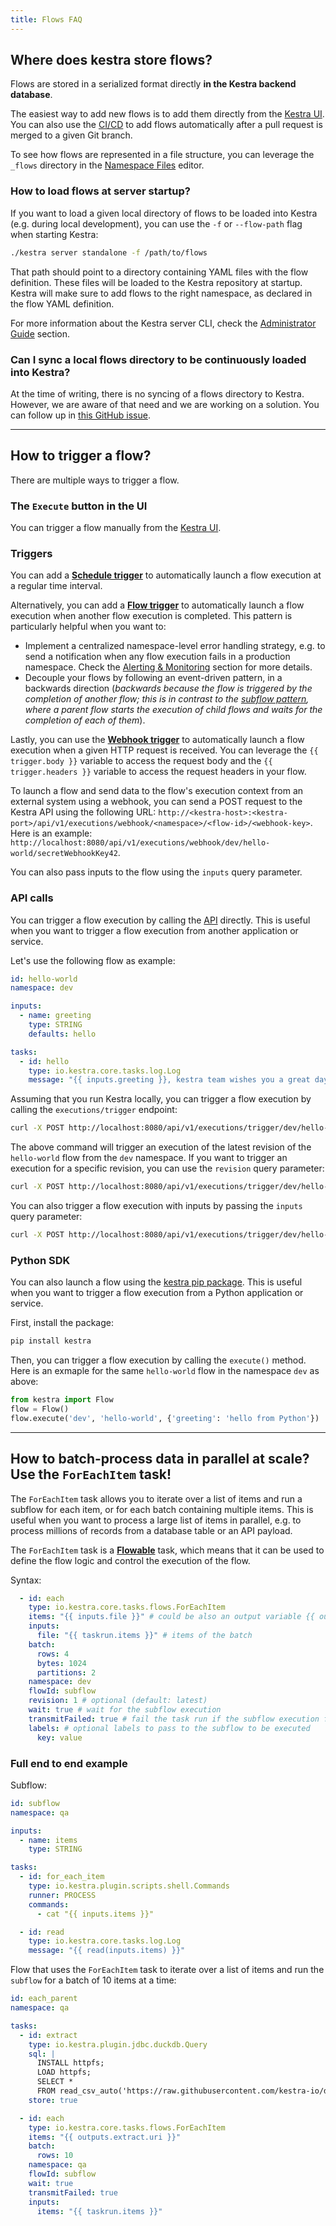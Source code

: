 ```yaml
---
title: Flows FAQ
---
```


## Where does kestra store flows?

Flows are stored in a serialized format directly **in the Kestra backend database**.

The easiest way to add new flows is to add them directly from the [Kestra UI](../01.getting-started/07.ui.md). You can also use the [CI/CD](../08.developer-guide/13.cicd/index.md) to add flows automatically after a pull request is merged to a given Git branch.

To see how flows are represented in a file structure, you can leverage the `_flows` directory in the [Namespace Files](../08.developer-guide/namespace-files.md) editor.

### How to load flows at server startup?

If you want to load a given local directory of flows to be loaded into Kestra (e.g. during local development), you can use the `-f` or `--flow-path` flag when starting Kestra:

```bash
./kestra server standalone -f /path/to/flows
```

That path should point to a directory containing YAML files with the flow definition. These files will be loaded to the Kestra repository at startup. Kestra will make sure to add flows to the right namespace, as declared in the flow YAML definition.

For more information about the Kestra server CLI, check the [Administrator Guide](../10.administrator-guide/04.servers.md) section.

### Can I sync a local flows directory to be continuously loaded into Kestra?
At the time of writing, there is no syncing of a flows directory to Kestra. However, we are aware of that need and we are working on a solution. You can follow up in [this GitHub issue](https://github.com/kestra-io/kestra/issues/2403).

---

## How to trigger a flow?

There are multiple ways to trigger a flow.

### The `Execute` button in the UI

You can trigger a flow manually from the [Kestra UI](../01.getting-started/07.ui.md).

### Triggers

You can add a **[Schedule trigger](../07.concepts/05.triggers/schedule-trigger)** to automatically launch a flow execution at a regular time interval.

Alternatively, you can add a **[Flow trigger](../07.concepts/05.triggers/flow-trigger.md)** to automatically launch a flow execution when another flow execution is completed. This pattern is particularly helpful when you want to:
- Implement a centralized namespace-level error handling strategy, e.g. to send a notification when any flow execution fails in a production namespace. Check the [Alerting & Monitoring](../10.administrator-guide/03.monitoring/index.md) section for more details.
- Decouple your flows by following an event-driven pattern, in a backwards direction (_backwards because the flow is triggered by the completion of another flow; this is in contrast to the [subflow pattern](https://kestra.io/plugins/core/tasks/flows/io.kestra.core.tasks.flows.subflow), where a parent flow starts the execution of child flows and waits for the completion of each of them_).

Lastly, you can use the **[Webhook trigger](../07.concepts/05.triggers/03.webhook.md)** to automatically launch a flow execution when a given HTTP request is received. You can leverage the `{{ trigger.body }}` variable to access the request body and the `{{ trigger.headers }}` variable to access the request headers in your flow.

To launch a flow and send data to the flow's execution context from an external system using a webhook, you can send a POST request to the Kestra API using the following URL: `http://<kestra-host>:<kestra-port>/api/v1/executions/webhook/<namespace>/<flow-id>/<webhook-key>`. Here is an example: `http://localhost:8080/api/v1/executions/webhook/dev/hello-world/secretWebhookKey42`.

You can also pass inputs to the flow using the `inputs` query parameter.

### API calls

You can trigger a flow execution by calling the [API](../11.api-reference/index.md) directly. This is useful when you want to trigger a flow execution from another application or service.

Let's use the following flow as example:

```yaml
id: hello-world
namespace: dev

inputs:
  - name: greeting
    type: STRING
    defaults: hello

tasks:
  - id: hello
    type: io.kestra.core.tasks.log.Log
    message: "{{ inputs.greeting }}, kestra team wishes you a great day!"
```

Assuming that you run Kestra locally, you can trigger a flow execution by calling the ``executions/trigger`` endpoint:

```bash
curl -X POST http://localhost:8080/api/v1/executions/trigger/dev/hello-world
```

The above command will trigger an execution of the latest revision of the `hello-world` flow from the `dev` namespace. If you want to trigger an execution for a specific revision, you can use the `revision` query parameter:

```bash
curl -X POST http://localhost:8080/api/v1/executions/trigger/dev/hello-world?revision=6
```

You can also trigger a flow execution with inputs by passing the `inputs` query parameter:

```bash
curl -X POST http://localhost:8080/api/v1/executions/trigger/dev/hello-world -F greeting="hey there"
```


### Python SDK

You can also launch a flow using the [kestra pip package](https://github.com/kestra-io/libs). This is useful when you want to trigger a flow execution from a Python application or service.

First, install the package:

```bash
pip install kestra
```

Then, you can trigger a flow execution by calling the `execute()` method. Here is an exmaple for the same `hello-world` flow in the namespace `dev` as above:

```python
from kestra import Flow
flow = Flow()
flow.execute('dev', 'hello-world', {'greeting': 'hello from Python'})
```


---

## How to batch-process data in parallel at scale? Use the `ForEachItem` task!

The `ForEachItem` task allows you to iterate over a list of items and run a subflow for each item, or for each batch containing multiple items. This is useful when you want to process a large list of items in parallel, e.g. to process millions of records from a database table or an API payload.

The `ForEachItem` task is a **[Flowable](../03.tutorial/05.flowable.md)** task, which means that it can be used to define the flow logic and control the execution of the flow.

Syntax:

```yaml
  - id: each
    type: io.kestra.core.tasks.flows.ForEachItem
    items: "{{ inputs.file }}" # could be also an output variable {{ outputs.extract.uri }}
    inputs:
      file: "{{ taskrun.items }}" # items of the batch
    batch:
      rows: 4
      bytes: 1024
      partitions: 2
    namespace: dev
    flowId: subflow
    revision: 1 # optional (default: latest)
    wait: true # wait for the subflow execution
    transmitFailed: true # fail the task run if the subflow execution fails
    labels: # optional labels to pass to the subflow to be executed
      key: value
```

### Full end to end example

Subflow:

```yaml
id: subflow
namespace: qa

inputs:
  - name: items
    type: STRING

tasks:
  - id: for_each_item
    type: io.kestra.plugin.scripts.shell.Commands
    runner: PROCESS
    commands:
      - cat "{{ inputs.items }}"

  - id: read
    type: io.kestra.core.tasks.log.Log
    message: "{{ read(inputs.items) }}"
```

Flow that uses the `ForEachItem` task to iterate over a list of items and run the `subflow` for a batch of 10 items at a time:

```yaml
id: each_parent
namespace: qa

tasks:
  - id: extract
    type: io.kestra.plugin.jdbc.duckdb.Query
    sql: |
      INSTALL httpfs;
      LOAD httpfs;
      SELECT *
      FROM read_csv_auto('https://raw.githubusercontent.com/kestra-io/datasets/main/csv/orders.csv', header=True);
    store: true

  - id: each
    type: io.kestra.core.tasks.flows.ForEachItem
    items: "{{ outputs.extract.uri }}"
    batch:
      rows: 10
    namespace: qa
    flowId: subflow
    wait: true
    transmitFailed: true
    inputs:
      items: "{{ taskrun.items }}"
```

